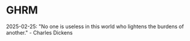 # GHRM

2025-02-25: "No one is useless in this world who lightens the burdens of another." - Charles Dickens